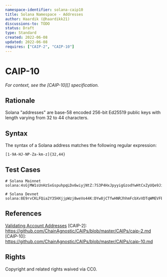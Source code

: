 ```yaml
---
namespace-identifier: solana-caip10
title: Solana Namespace - Addresses
author: Haardik (@haardikk21)
discussions-to: TODO
status: Draft
type: Standard
created: 2022-06-08
updated: 2022-06-08
requires: ["CAIP-2", "CAIP-10"]
---
```


# CAIP-10

_For context, see the [CAIP-10][] specification._

## Rationale

Solana "addresses" are base-58 encoded 256-bit Ed25519 public keys with length varying from 32 to 44 characters.

## Syntax

The syntax of a Solana address matches the following regular expression:

`[1-9A-HJ-NP-Za-km-z]{32,44}`

## Test Cases

```
# Solana Mainnet
solana:4sGjMW1sUnHzSxGspuhpqLDx6wiyjNtZ:7S3P4HxJpyyigGzodYwHtCxZyUQe9JiBMHyRWXArAaKv

# Solana Devnet
solana:8E9rvCKLFQia2Y35HXjjpWzj8weVo44K:DYw8jCTfwHNRJhhmFcbXvVDTqWMEVFBX6ZKUmG5CNSKK
```

## References

[Validating Account Addresses](https://docs.solana.com/integrations/exchange#validating-user-supplied-account-addresses-for-withdrawals)
[CAIP-2]: https://github.com/ChainAgnostic/CAIPs/blob/master/CAIPs/caip-2.md
[CAIP-10]: https://github.com/ChainAgnostic/CAIPs/blob/master/CAIPs/caip-10.md

## Rights

Copyright and related rights waived via CC0.
